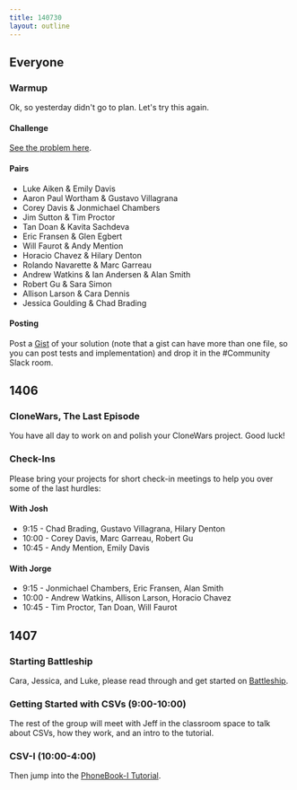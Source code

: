 ```yaml
---
title: 140730
layout: outline
---
```


## Everyone

### Warmup

Ok, so yesterday didn't go to plan. Let's try this again.

#### Challenge

[See the problem here](https://github.com/turingschool/thinking_in_algorithms/blob/master/challenges/sorted_merge.markdown).

#### Pairs

* Luke Aiken & Emily Davis
* Aaron Paul Wortham & Gustavo Villagrana
* Corey Davis & Jonmichael Chambers
* Jim Sutton & Tim Proctor
* Tan Doan & Kavita Sachdeva
* Eric Fransen & Glen Egbert
* Will Faurot & Andy Mention
* Horacio Chavez & Hilary Denton
* Rolando Navarette & Marc Garreau
* Andrew Watkins & Ian Andersen & Alan Smith
* Robert Gu & Sara Simon
* Allison Larson & Cara Dennis
* Jessica Goulding & Chad Brading

#### Posting

Post a [Gist](http://gist.github.com) of your solution (note that a gist can
have more than one file, so you can post tests and implementation) and drop it
in the #Community Slack room.

## 1406

### CloneWars, The Last Episode

You have all day to work on and polish your CloneWars project. Good luck!

### Check-Ins

Please bring your projects for short check-in meetings to help you over some
of the last hurdles:

#### With Josh

* 9:15 - Chad Brading, Gustavo Villagrana, Hilary Denton
* 10:00 - Corey Davis, Marc Garreau, Robert Gu
* 10:45 - Andy Mention, Emily Davis

#### With Jorge

* 9:15 - Jonmichael Chambers, Eric Fransen, Alan Smith
* 10:00 - Andrew Watkins, Allison Larson, Horacio Chavez
* 10:45 - Tim Proctor, Tan Doan, Will Faurot

## 1407

### Starting Battleship

Cara, Jessica, and Luke, please read through and get started on [Battleship](http://tutorials.jumpstartlab.com/projects/battleship.html).

### Getting Started with CSVs (9:00-10:00)

The rest of the group will meet with Jeff in the classroom space to talk about CSVs, how
they work, and an intro to the tutorial.

### CSV-I (10:00-4:00)

Then jump into the [PhoneBook-I Tutorial](http://tutorials.jumpstartlab.com/academy/workshops/phonebook-csv-tdd/phone_book_i.html).
